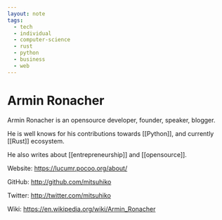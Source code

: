 ```yaml
---
layout: note
tags:
  - tech
  - individual
  - computer-science
  - rust
  - python
  - business
  - web
---
```


# Armin Ronacher


Armin Ronacher is an opensource developer, founder, speaker, blogger.

He is well knows for his contributions towards [[Python]], and currently [[Rust]] ecosystem.

He also writes about [[entrepreneurship]] and [[opensource]].

Website: https://lucumr.pocoo.org/about/

GitHub: http://github.com/mitsuhiko

Twitter: http://twitter.com/mitsuhiko

Wiki: https://en.wikipedia.org/wiki/Armin_Ronacher
